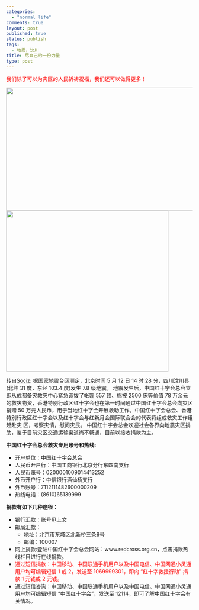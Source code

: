```yaml
--- 
categories: 
  - "normal life"
comments: true
layout: post
published: true
status: publish
tags: 
  - 地震，汶川
title: 尽自己的一份力量
type: post
---
```

<span style="color: #ff0000;">我们除了可以为灾区的人民祈祷祝福，我们还可以做得更多！</span>

<!--more-->
<img src="http://pic.yupoo.com/daodao/3972058d1625/zms9coje.jpg" alt="" width="512" height="333">
<img src="http://www.mindmeters.com/upfile/200851421932863.jpg" alt="" width="438" height="435">

转自<a href="http://log.mozine.cn/misc/erdbeben">Sociz</a>:
据国家地震台网测定，北京时间 5 月 12 日 14 时 28 分，四川汶川县(北纬 31 度，东经 103.4 度)发生 7.8 级地震。
地震发生后，中国红十字会总会立即从成都备灾救灾中心紧急调拨了帐篷 557 顶、棉被 2500 床等价值 78 万余元的救灾物资，香港特别行政区红十字会也在第一时间通过中国红十字会总会向灾区捐赠 50 万元人民币，用于当地红十字会开展救助工作。中国红十字会总会、香港特别行政区红十字会以及红十字会与红新月会国际联合会的代表将组成救灾工作组赶赴灾 区，考察灾情，慰问灾民。
中国红十字会总会欢迎社会各界向地震灾区捐助，鉴于目前灾区交通运输渠道尚不畅通，目前以接收捐款为主。

<strong>中国红十字会总会救灾专用账号和热线:</strong>
<ul>
<li>开户单位：中国红十字会总会</li>
	<li>人民币开户行：中国工商银行北京分行东四南支行</li>
	<li>人民币账号：0200001009014413252</li>
	<li>外币开户行：中信银行酒仙桥支行</li>
	<li>外币账号：7112111482600000209</li>
	<li>热线电话：(8610)65139999</li>
</ul>
<strong>捐款有如下几种途径：</strong>
<ul>
<li>银行汇款：账号见上文</li>
	<li>邮局汇款：
<ul>
<li>地址：北京市东城区北新桥三条8号</li>
	<li>邮编：100007</li>
</ul>
</li>
	<li>网上捐款:登陆中国红十字会总会网站：www.redcross.org.cn，点击捐款热线栏目进行在线捐款。</li>
	<li><span style="color: #ff0000;">通过短信捐款：中国移动、中国联通手机用户以及中国电信、中国网通小灵通用户均可编辑短信 1 或 2，发送至 1069999301，即向 “红十字救援行动” 捐款 1 元钱或 2 元钱。</span></li>
	<li>通过短信咨询：中国移动、中国联通手机用户以及中国电信、中国网通小灵通用户均可编辑短信 “中国红十字会”，发送至 12114，即可了解中国红十字会有关情况。</li>
</ul>
